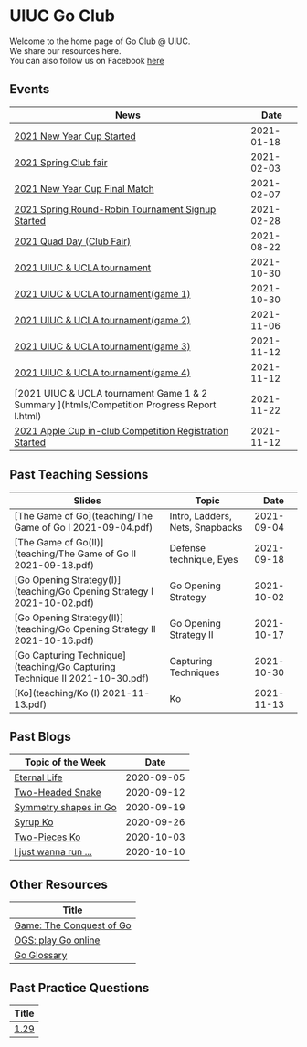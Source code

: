# UIUC Go Club 
Welcome to the home page of Go Club @ UIUC. \
We share our resources here. \
You can also follow us on Facebook [here](https://www.facebook.com/groups/uiucgo/)

## Events

|   News                                                                                                            |   Date            |
|   ------------------                                                                                              |   ----------      |
| [2021 New Year Cup Started](https://mp.weixin.qq.com/s/bPjedUT2o6xc3yx41TpB6w)                                    |   2021-01-18      |
| [2021 Spring Club fair](https://mp.weixin.qq.com/s/C_GXdu8aPyoXi911MrlTPA)                                        |   2021-02-03      |
| [2021 New Year Cup Final Match](https://mp.weixin.qq.com/s/qqjGcIu-OATsWwKjj3NNvA)                                |   2021-02-07      |
| [2021 Spring Round-Robin Tournament Signup Started](https://mp.weixin.qq.com/s/yRQqs7kiX8RX8-bqhnFHUg)            |   2021-02-28      |
| [2021 Quad Day (Club Fair)](https://mp.weixin.qq.com/s/k8W3jOAAhi-Q75IFcsQ-Vw)                                    |   2021-08-22      |
| [2021 UIUC & UCLA tournament](blogs/2021-10-30/tournament)                                                        |   2021-10-30      |
| [2021 UIUC & UCLA tournament(game 1)](https://www.bilibili.com/video/BV1rU4y1u7Rw)                                |   2021-10-30      |
| [2021 UIUC & UCLA tournament(game 2)](https://www.bilibili.com/video/BV1QQ4y1S7Tt)                                |   2021-11-06      |
| [2021 UIUC & UCLA tournament(game 3)](https://www.bilibili.com/video/BV1fg411K7EM)                                |   2021-11-12      |
| [2021 UIUC & UCLA tournament(game 4)](https://www.bilibili.com/video/BV15M4y1P7g2)                                |   2021-11-12      |
| [2021 UIUC & UCLA tournament Game 1 & 2 Summary ](htmls/Competition Progress Report I.html)                       |   2021-11-22      |
| [2021 Apple Cup in-club Competition Registration Started ](https://mp.weixin.qq.com/s/05hF0U4jbypJQl6or0XqCw)     |   2021-11-12      |



## Past Teaching Sessions 

| Slides                                                       | Topic                           | Date       |
| ------------------------------------------------------------ | ------------------------------- | ---------- |
| [The Game of Go](teaching/The Game of Go I 2021-09-04.pdf)   | Intro, Ladders, Nets, Snapbacks | 2021-09-04 |
| [The Game of Go(II)](teaching/The Game of Go II 2021-09-18.pdf) | Defense technique, Eyes      | 2021-09-18 |
| [Go Opening Strategy(I)](teaching/Go Opening Strategy I 2021-10-02.pdf) | Go Opening Strategy  | 2021-10-02 |
| [Go Opening Strategy(II)](teaching/Go Opening Strategy II 2021-10-16.pdf)| Go Opening Strategy II | 2021-10-17 |
| [Go Capturing Technique](teaching/Go Capturing Technique II 2021-10-30.pdf)| Capturing Techniques | 2021-10-30 |
| [Ko](teaching/Ko (I) 2021-11-13.pdf)| Ko | 2021-11-13 |


## Past Blogs

|   Topic of the Week                                                       |   Date            |
|   ------------------                                                      |   ----------      |
| [Eternal Life](blogs/2020-09-05/eternal-life)                             |   2020-09-05      |
| [Two-Headed Snake](blogs/2020-09-12/two-headed-snake)                     |   2020-09-12      |
| [Symmetry shapes in Go](blogs/2020-09-19/symmetry-points)                 |   2020-09-19      |
| [Syrup Ko](blogs/2020-09-26/syrup-ko)                                     |   2020-09-26      |
| [Two-Pieces Ko](blogs/2020-10-03/two-pieces-ko)                           |   2020-10-03      |
| [I just wanna run ...](blogs/2020-10-10/The-most-hilarious-tsumego)       |   2020-10-10      |



## Other Resources

|   Title                                                                                                         |
|   ------------------                                                                                            |
| [Game: The Conquest of Go](https://store.steampowered.com/app/1264970/The_Conquest_of_Go)                       |
| [OGS: play Go online](https://online-go.com)                                                                    |
| [Go Glossary](https://en.wikipedia.org/wiki/List_of_Go_terms)                                                   |



## Past Practice Questions
|   Title                                                                                                         |
|   ------------------                                                                                            |
| [1.29](GIFanswers/gif.html)                                                                                     |